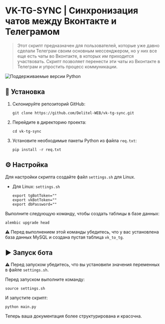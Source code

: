 # VK-TG-SYNC | Синхронизация чатов между Вконтакте и Телеграмом

> Этот скрипт предназначен для пользователей, которые уже давно сделали Телеграм своим основным мессенджером, но у них все еще есть чаты во Вконтакте, в которых им приходится участвовать. Скрипт позволяет перенести эти чаты из Вконтакте в Телеграм и упростить процесс коммуникации.

![Поддерживаемые версии Python](https://img.shields.io/badge/python-3.7+-blue.svg)

## 🚀 Установка

1. Склонируйте репозиторий GitHub:
    ```shell
    git clone https://github.com/Delitel-WEB/vk-tg-sync.git
    ```

2. Перейдите в директорию проекта:
    ```shell
    cd vk-tg-sync
    ```

3. Установите необходимые пакеты Python из файла `req.txt`:
    ```shell
    pip install -r req.txt
    ```

## ⚙️ Настройка

Для настройки скрипта создайте файл `settings.sh` для Linux.

- Для Linux: `settings.sh`
    ```shell
    export tgBotToken=""
    export vkBotToken=""
    export dbPassword=""
    ```

Выполните следующую команду, чтобы создать таблицы в базе данных:
```shell
alembic upgrade head
```
⚠️ Перед выполнением этой команды убедитесь, что у вас установлена база данных MySQL и создана пустая таблица `vk_to_tg`.

## ▶️ Запуск бота

⚠️ Перед запуском убедитесь, что вы установили значения переменных в файле `settings.sh`.

Перед запуском выполните команду:
```shell
source settings.sh
```

И запустите скрипт:
```shell
python main.py
```

Теперь ваша документация более структурирована и красочна.